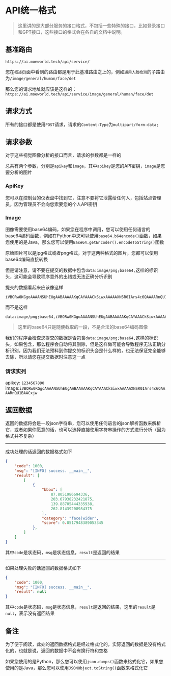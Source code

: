 # API统一格式
> 这里讲的是大部分服务的接口格式，不包括一些特殊的接口，比如登录接口和GPT接口，这些接口的格式会在各自的文档中说明。

## 基准路由
```https://ai.moeworld.tech/api/service/```

您在`概述`页面中看到的路由都是用于此基准路由之上的，例如`通用人脸检测`的子路由为`/image/general/human/face/det`

那么您的请求地址就应该是这样的：`https://ai.moeworld.tech/api/service/image/general/human/face/det`

## 请求方式
所有的接口都是使用`POST`请求，请求的`Content-Type`为`multipart/form-data;`

## 请求参数
对于这些视觉图像分析的接口而言，请求的参数都是一样的

总共有两个参数，分别是`apikey`和`image`，其中`apikey`是您的API密钥，`image`是您要分析的图片

### ApiKey
您可以在控制台的仪表盘中找到它，注意不要将它泄露给任何人，包括站点管理员，因为管理员不会向您索要您的个人API密钥

### Image
图像需要使用base64编码，如果您在程序中调用，您可以使用任何语言的base64编码函数，例如在Python中您可以使用`base64.b64encode()`函数，如果您使用的是Java，那么您可以使用`Base64.getEncoder().encodeToString()`函数

原始图片可以是jpg格式或者png格式，对于这两种格式的图片，您都可以使用base64编码直接转换

但是请注意，请不要在提交的数据中包含`data:image/png;base64,`这样的标识头，这可能会导致程序意外的出错或无法正确分析识别

提交的数据看起来应该像这样
```base64
iVBORw0KGgoAAAANSUhEUgAABAAAAAKqCAYAAACkSiwxAAAAAXNSR0IArs4c6QAAAARnQU1BAACxjwv8YQUAAAAJcEhZcwAAEnQAABJ0Ad5mH3gAAP+lSURBVHhe7P31m1tZlq2N9l908TvnuweaqruLK9EYHKEQh0KsEIeCOczMzMzMzGxn2k4no5MZatw55taSt+VwQlVlVXcd/zCezby3tN6x5prrH0aNfgbPj3oazz73Bzzz7O9VHH/u+ad0vllOcR6XP/3M71RPPf3bR9YdM/Y5jB33PMaNH4XxFaN1mvO5Htf/w1O/UXGc+7BvO3rMsw+p/
```
而不是这样
```base64
data:image/png;base64,iVBORw0KGgoAAAANSUhEUgAABAAAAAKqCAYAAACkSiwxAAAAAXNSR0IArs4c6QAAAARnQU1BAACxjwv8YQUAAAAJcEhZcwAAEnQAABJ0Ad5mH3gAAP+lSURBVHhe7P31m1tZlq2N9l908TvnuweaqruLK9EYHKEQh0KsEIeCOczMzMzMzGxn2k4no5MZatw55taSt+VwQlVlVXcd/zCezby3tN6x5prrH0aNfgbPj3oazz73Bzzz7O9VHH/u+ad0vllOcR6XP/3M71RPPf3bR9YdM/Y5jB33PMaNH4XxFaN1mvO5Htf/w1O/UXGc+7BvO3rMsw+p/
```

> 这里的base64只是随便截取的一段，不是合法的base64编码图像

我们的程序会检查您提交的数据是否包含`data:image/png;base64,`这样的标识头，如果包含，那么程序会自动将其删除，但是这样做可能会导致程序无法正确分析识别，因为我们无法预料到你提交的标识头会是什么样的，也无法保证完全能够去除，所以请您在提交数据时注意这一点

### 请求实列
apikey: `1234567890`
image:`iVBORw0KGgoAAAANSUhEUgAABAAAAAKqCAYAAACkSiwxAAAAAXNSR0IArs4c6QAAAARnQU1BAACxjw`

## 返回数据

返回的数据将会是一段json字符串，您可以使用任何语言的json解析函数来解析它，或者如果你愿意的话，也可以选择直接使用字符串操作的方式进行分析（因为格式并不复杂）

---

成功处理的话返回的数据格式如下

```json
{
    "code": 1000, 
    "msg": "[INFO] success. __main__", 
    "result": [
        [
            {
                "bbox": [
                    87.8051986694336, 
                    203.67938232421875, 
                    139.88705444335938, 
                    262.81439208984375
                ], 
                "category": "face|wider", 
                "score": 0.8517948389053345
            }, 
        ]
    ]
}
```

其中`code`是状态码，`msg`是状态信息，`result`是返回的结果

---

如果处理失败的话返回的数据格式如下

```json
{
    "code": 1000, 
    "msg": "[INFO] success. __main__", 
    "result": null
}
```

其中`code`是状态码，`msg`是状态信息，`result`是返回的结果，这里的`result`是`null`，表示没有返回结果

## 备注
为了便于阅读，此处的返回数据格式是经过格式化的，实际返回的数据是没有格式化的，也就是说，返回的数据中不会有换行符和空格

如果您使用的是Python，那么您可以使用`json.dumps()`函数来格式化它，如果您使用的是Java，那么您可以使用`JSONObject.toString()`函数来格式化它